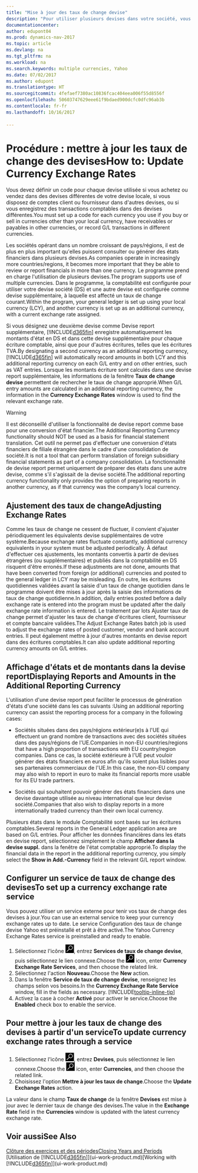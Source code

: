 ```yaml
---
title: "Mise à jour des taux de change devise"
description: "Pour utiliser plusieurs devises dans votre société, vous pouvez définir un code pour chaque devise et utiliser un service externe de taux de change, par exemple Yahoo."
documentationcenter: 
author: edupont04
ms.prod: dynamics-nav-2017
ms.topic: article
ms.devlang: na
ms.tgt_pltfrm: na
ms.workload: na
ms.search.keywords: multiple currencies, Yahoo
ms.date: 07/02/2017
ms.author: edupont
ms.translationtype: HT
ms.sourcegitcommit: 4fefaef7380ac10836fcac404eea006f55d8556f
ms.openlocfilehash: 50603747629eee61f9bdaed900dcfc0dfc96ab3b
ms.contentlocale: fr-fr
ms.lasthandoff: 10/16/2017

---
```

# <a name="how-to-update-currency-exchange-rates"></a><span data-ttu-id="058bd-103">Procédure : mettre à jour les taux de change des devises</span><span class="sxs-lookup"><span data-stu-id="058bd-103">How to: Update Currency Exchange Rates</span></span>
<span data-ttu-id="058bd-104">Vous devez définir un code pour chaque devise utilisée si vous achetez ou vendez dans des devises différentes de votre devise locale, si vous disposez de comptes client ou fournisseur dans d'autres devises, ou si vous enregistrez des transactions comptables dans des devises différentes.</span><span class="sxs-lookup"><span data-stu-id="058bd-104">You must set up a code for each currency you use if you buy or sell in currencies other than your local currency, have receivables or payables in other currencies, or record G/L transactions in different currencies.</span></span>  

<span data-ttu-id="058bd-105">Les sociétés opérant dans un nombre croissant de pays/régions, il est de plus en plus important qu'elles puissent consulter ou générer des états financiers dans plusieurs devises.</span><span class="sxs-lookup"><span data-stu-id="058bd-105">As companies operate in increasingly more countries/regions, it becomes more important that they be able to review or report financials in more than one currency.</span></span> <span data-ttu-id="058bd-106">Le programme prend en charge l'utilisation de plusieurs devises.</span><span class="sxs-lookup"><span data-stu-id="058bd-106">The program supports use of multiple currencies.</span></span> <span data-ttu-id="058bd-107">Dans le programme, la comptabilité est configurée pour utiliser votre devise société (DS) et une autre devise est configurée comme devise supplémentaire, à laquelle est affecté un taux de change courant.</span><span class="sxs-lookup"><span data-stu-id="058bd-107">Within the program, your general ledger is set up using your local currency (LCY), and another currency is set up as an additional currency, with a current exchange rate assigned.</span></span>  

 <span data-ttu-id="058bd-108">Si vous désignez une deuxième devise comme Devise report supplémentaire, [!INCLUDE[d365fin](includes/d365fin_md.md)] enregistre automatiquement les montants d'état en DS et dans cette devise supplémentaire pour chaque écriture comptable, ainsi que pour d'autres écritures, telles que les écritures TVA.</span><span class="sxs-lookup"><span data-stu-id="058bd-108">By designating a second currency as an additional reporting currency, [!INCLUDE[d365fin](includes/d365fin_md.md)] will automatically record amounts in both LCY and this additional reporting currency on each G/L entry and on other entries, such as VAT entries.</span></span> <span data-ttu-id="058bd-109">Lorsque les montants écriture sont calculés dans une devise report supplémentaire, les informations de la fenêtre **Taux de change devise** permettent de rechercher le taux de change approprié.</span><span class="sxs-lookup"><span data-stu-id="058bd-109">When G/L entry amounts are calculated in an additional reporting currency, the information in the **Currency Exchange Rates** window is used to find the relevant exchange rate.</span></span>  

> [!WARNING]  
>  <span data-ttu-id="058bd-110">Il est déconseillé d'utiliser la fonctionnalité de devise report comme base pour une conversion d'état financier.</span><span class="sxs-lookup"><span data-stu-id="058bd-110">The Additional Reporting Currency functionality should NOT be used as a basis for financial statement translation.</span></span> <span data-ttu-id="058bd-111">Cet outil ne permet pas d'effectuer une conversion d'états financiers de filiale étrangère dans le cadre d'une consolidation de société.</span><span class="sxs-lookup"><span data-stu-id="058bd-111">It is not a tool that can perform translation of foreign subsidiary financial statements as part of a company consolidation.</span></span> <span data-ttu-id="058bd-112">La fonctionnalité de devise report permet uniquement de préparer des états dans une autre devise, comme s'il s'agissait de la devise société.</span><span class="sxs-lookup"><span data-stu-id="058bd-112">The additional reporting currency functionality only provides the option of preparing reports in another currency, as if that currency was the company’s local currency.</span></span>

## <a name="adjusting-exchange-rates"></a><span data-ttu-id="058bd-113">Ajustement des taux de change</span><span class="sxs-lookup"><span data-stu-id="058bd-113">Adjusting Exchange Rates</span></span>  
<span data-ttu-id="058bd-114">Comme les taux de change ne cessent de fluctuer, il convient d'ajuster périodiquement les équivalents devise supplémentaires de votre système.</span><span class="sxs-lookup"><span data-stu-id="058bd-114">Because exchange rates fluctuate constantly, additional currency equivalents in your system must be adjusted periodically.</span></span> <span data-ttu-id="058bd-115">À défaut d'effectuer ces ajustements, les montants convertis à partir de devises étrangères (ou supplémentaires) et publiés dans la comptabilité en DS risquent d'être erronés.</span><span class="sxs-lookup"><span data-stu-id="058bd-115">If these adjustments are not done, amounts that have been converted from foreign (or additional) currencies and posted to the general ledger in LCY may be misleading.</span></span> <span data-ttu-id="058bd-116">En outre, les écritures quotidiennes validées avant la saisie d'un taux de change quotidien dans le programme doivent être mises à jour après la saisie des informations de taux de change quotidienne.</span><span class="sxs-lookup"><span data-stu-id="058bd-116">In addition, daily entries posted before a daily exchange rate is entered into the program must be updated after the daily exchange rate information is entered.</span></span> <span data-ttu-id="058bd-117">Le traitement par lots Ajuster taux de change permet d'ajuster les taux de change d'écritures client, fournisseur et compte bancaire validées.</span><span class="sxs-lookup"><span data-stu-id="058bd-117">The Adjust Exchange Rates batch job is used to adjust the exchange rates of posted customer, vendor and bank account entries.</span></span> <span data-ttu-id="058bd-118">Il peut également mettre à jour d'autres montants en devise report dans des écritures comptables.</span><span class="sxs-lookup"><span data-stu-id="058bd-118">It can also update additional reporting currency amounts on G/L entries.</span></span>  

## <a name="displaying-reports-and-amounts-in-the-additional-reporting-currency"></a><span data-ttu-id="058bd-119">Affichage d'états et de montants dans la devise report</span><span class="sxs-lookup"><span data-stu-id="058bd-119">Displaying Reports and Amounts in the Additional Reporting Currency</span></span>  
<span data-ttu-id="058bd-120">L'utilisation d'une devise report peut faciliter le processus de génération d'états d'une société dans les cas suivants :</span><span class="sxs-lookup"><span data-stu-id="058bd-120">Using an additional reporting currency can assist the reporting process for a company in the following cases:</span></span>  

- <span data-ttu-id="058bd-121">Sociétés situées dans des pays/régions extérieur(e)s à l'UE qui effectuent un grand nombre de transactions avec des sociétés situées dans des pays/régions de l'UE.</span><span class="sxs-lookup"><span data-stu-id="058bd-121">Companies in non-EU countries/regions that have a high proportion of transactions with EU country/region companies.</span></span> <span data-ttu-id="058bd-122">Dans ce cas, la société extérieure à l'UE peut vouloir générer des états financiers en euros afin qu'ils soient plus lisibles pour ses partenaires commerciaux de l'UE.</span><span class="sxs-lookup"><span data-stu-id="058bd-122">In this case, the non-EU company may also wish to report in euro to make its financial reports more usable for its EU trade partners.</span></span>  

- <span data-ttu-id="058bd-123">Sociétés qui souhaitent pouvoir générer des états financiers dans une devise davantage utilisée au niveau international que leur devise société.</span><span class="sxs-lookup"><span data-stu-id="058bd-123">Companies that also wish to display reports in a more internationally traded currency than their own local currency.</span></span>  

<span data-ttu-id="058bd-124">Plusieurs états dans le module Comptabilité sont basés sur les écritures comptables.</span><span class="sxs-lookup"><span data-stu-id="058bd-124">Several reports in the General Ledger application area are based on G/L entries.</span></span> <span data-ttu-id="058bd-125">Pour afficher les données financières dans les états en devise report, sélectionnez simplement le champ **Afficher dans la devise suppl.** dans la fenêtre de l'état comptable approprié.</span><span class="sxs-lookup"><span data-stu-id="058bd-125">To display the financial data in the report in the additional reporting currency, you simply select the **Show in Add.-Currency** field in the relevant G/L report window.</span></span>  

## <a name="to-set-up-a-currency-exchange-rate-service"></a><span data-ttu-id="058bd-126">Configurer un service de taux de change des devises</span><span class="sxs-lookup"><span data-stu-id="058bd-126">To set up a currency exchange rate service</span></span>
<span data-ttu-id="058bd-127">Vous pouvez utiliser un service externe pour tenir vos taux de change des devises à jour.</span><span class="sxs-lookup"><span data-stu-id="058bd-127">You can use an external service to keep your currency exchange rates up to date.</span></span> <span data-ttu-id="058bd-128">Le service Configuration des taux de change devise Yahoo est préinstallé et prêt à être activé.</span><span class="sxs-lookup"><span data-stu-id="058bd-128">The Yahoo Currency Exchange Rates service is preinstalled and ready to enable.</span></span>

1. <span data-ttu-id="058bd-129">Sélectionnez l'icône ![Page ou état pour la recherche](media/ui-search/search_small.png "icône Page ou état pour la recherche"), entrez **Services de taux de change devise**, puis sélectionnez le lien connexe.</span><span class="sxs-lookup"><span data-stu-id="058bd-129">Choose the ![Search for Page or Report](media/ui-search/search_small.png "Search for Page or Report icon") icon, enter **Currency Exchange Rate Services**, and then choose the related link.</span></span>
2. <span data-ttu-id="058bd-130">Sélectionnez l'action **Nouveau**.</span><span class="sxs-lookup"><span data-stu-id="058bd-130">Choose the **New** action.</span></span>
3. <span data-ttu-id="058bd-131">Dans la fenêtre **Service de taux de change devise**, renseignez les champs selon vos besoins.</span><span class="sxs-lookup"><span data-stu-id="058bd-131">In the **Currency Exchange Rate Service** window, fill in the fields as necessary.</span></span> [!INCLUDE[tooltip-inline-tip](includes/tooltip-inline-tip_md.md)]
4. <span data-ttu-id="058bd-132">Activez la case à cocher **Activé** pour activer le service.</span><span class="sxs-lookup"><span data-stu-id="058bd-132">Choose the **Enabled** check box to enable the service.</span></span>

## <a name="to-update-currency-exchange-rates-through-a-service"></a><span data-ttu-id="058bd-133">Pour mettre à jour les taux de change des devises à partir d'un service</span><span class="sxs-lookup"><span data-stu-id="058bd-133">To update currency exchange rates through a service</span></span>
1. <span data-ttu-id="058bd-134">Sélectionnez l'icône ![Page ou état pour la recherche](media/ui-search/search_small.png "icône Page ou état pour la recherche"), entrez **Devises**, puis sélectionnez le lien connexe.</span><span class="sxs-lookup"><span data-stu-id="058bd-134">Choose the ![Search for Page or Report](media/ui-search/search_small.png "Search for Page or Report icon") icon, enter **Currencies**, and then choose the related link.</span></span>
2. <span data-ttu-id="058bd-135">Choisissez l'option **Mettre à jour les taux de change**.</span><span class="sxs-lookup"><span data-stu-id="058bd-135">Choose the **Update Exchange Rates** action.</span></span>

<span data-ttu-id="058bd-136">La valeur dans le champ **Taux de change** de la fenêtre **Devises** est mise à jour avec le dernier taux de change des devises.</span><span class="sxs-lookup"><span data-stu-id="058bd-136">The value in the **Exchange Rate** field in the **Currencies** window is updated with the latest currency exchange rate.</span></span>

## <a name="see-also"></a><span data-ttu-id="058bd-137">Voir aussi</span><span class="sxs-lookup"><span data-stu-id="058bd-137">See Also</span></span>
[<span data-ttu-id="058bd-138">Clôture des exercices et des périodes</span><span class="sxs-lookup"><span data-stu-id="058bd-138">Closing Years and Periods</span></span>](year-close-years-periods.md)  
<span data-ttu-id="058bd-139">[Utilisation de [!INCLUDE[d365fin](includes/d365fin_md.md)]](ui-work-product.md)</span><span class="sxs-lookup"><span data-stu-id="058bd-139">[Working with [!INCLUDE[d365fin](includes/d365fin_md.md)]](ui-work-product.md)</span></span>

